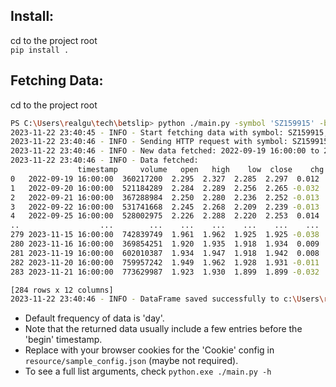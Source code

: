 ## Install:  
cd to the project root  
`pip install .`

## Fetching Data:   

cd to the project root   

```bash
PS C:\Users\realgu\tech\betslip> python ./main.py -symbol 'SZ159915' -begin '2023-01-01 00:00:00' -period day
2023-11-22 23:40:45 - INFO - Start fetching data with symbol: SZ159915, begin: 2023-01-01 00:00:00, period: day, source: xueqiu, save_fmt: ['pkl']
2023-11-22 23:40:46 - INFO - Sending HTTP request with symbol: SZ159915, begin: 2023-11-22 23:40:45, period: day, count: -284
2023-11-22 23:40:46 - INFO - New data fetched: 2022-09-19 16:00:00 to 2023-11-21 16:00:00
2023-11-22 23:40:46 - INFO - Data fetched:
               timestamp     volume   open   high    low  close    chg  percent  turnoverrate        amount volume_post amount_post   
0   2022-09-19 16:00:00  360217200  2.295  2.327  2.285  2.297  0.012     0.53           0.0  8.304858e+08        None        None    
1   2022-09-20 16:00:00  521184289  2.284  2.289  2.256  2.265 -0.032    -1.39           0.0  1.181944e+09        None        None    
2   2022-09-21 16:00:00  367288984  2.250  2.280  2.236  2.252 -0.013    -0.57           0.0  8.288182e+08        None        None    
3   2022-09-22 16:00:00  531741668  2.245  2.268  2.209  2.239 -0.013    -0.58           0.0  1.189493e+09        None        None    
4   2022-09-25 16:00:00  528002975  2.226  2.288  2.220  2.253  0.014     0.63           0.0  1.194645e+09        None        None    
..                  ...        ...    ...    ...    ...    ...    ...      ...           ...           ...         ...         ...    
279 2023-11-15 16:00:00  742839749  1.961  1.962  1.925  1.925 -0.038    -1.94           0.0  1.439597e+09        None        None    
280 2023-11-16 16:00:00  369854251  1.920  1.935  1.918  1.934  0.009     0.47           0.0  7.130184e+08        None        None    
281 2023-11-19 16:00:00  602010387  1.934  1.947  1.918  1.942  0.008     0.41           0.0  1.162760e+09        None        None    
282 2023-11-20 16:00:00  759957242  1.949  1.962  1.928  1.931 -0.011    -0.57           0.0  1.477950e+09        None        None    
283 2023-11-21 16:00:00  773629987  1.923  1.930  1.899  1.899 -0.032    -1.66           0.0  1.478990e+09        None        None    

[284 rows x 12 columns]
2023-11-22 23:40:46 - INFO - DataFrame saved successfully to c:\Users\realgu\tech\betslip\betslip\resource\data\SZ159915-day.pkl      

```
   
- Default frequency of data is 'day'.   
- Note that the returned data usually include a few entries before the 'begin' timestamp.   
- Replace with your browser cookies for the 'Cookie' config in `resource/sample_config.json` (maybe not required).  
- To see a full list arguments, check `python.exe ./main.py -h`